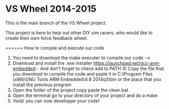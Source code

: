 VS Wheel 2014-2015
=======
This is the main branch of the VS Wheel project.

This project is here to help out other DIY sim racers, who would like to create their own force feedback wheel.

======
How to compile and execute our code

1) You need to download the make executer to compile our code -->
2) Download and install the .exe installer https://launchpad.net/gcc-arm-embedded - And don't forget to check add to PATH 3) Copy the file that you download to compile the code and paste it in C:\Program Files (x86)\GNU Tools ARM Embedded\4.8 2014q3\bin or the place that you install the previous program
4) Open the folder of the project copy paste the clean.bat 
5) Open the terminal go to your directory of your project and do a make 
6) Voilà! you can now developpe your code! 
